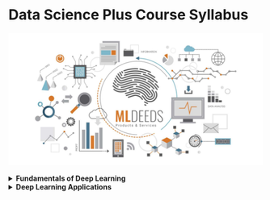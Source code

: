 # Data Science Plus Course Syllabus

![DataScience MLDeeds](contents/DataScienceMLDeeds.jpg "DataScience MLDeeds")

<details>
  <summary><b>Fundamentals of Deep Learning</b></summary>

- Artificial Intelligence in a Glance
  - Machine Learning Review
    - Supervised Learning
    - Unsupervised Learning
    - Semi-Supervised Learning
    - Reinforcement Learning
  - Shallow Architectures
  - Learning from Data
    - Feature Learning
  - Deep Learning
    - Achievements
    - Goals
    - Applications
- Required Tools
  - Hardware
  - Data
    - Data Preprocessing for ANNs
    - Data Sets
  - Algorithms
  - Software and Frameworks
    - Google Colab
    - TensorFlow
    - PyTorch
    - Keras
- Artificial Neural Networks (ANNs)
  - Intro
  - Attributes
    - Fundamental Concepts
    - Signals, Weights, and Bias
    - Activation Functions
    - Layers of Networks
      - Hidden Layers
    - Processing Data in Layers
    - Deep Learning Models
  - Tensors in PyThon
    - NumPy Tools
  - Tensor Operations
  - FeedForward Networks
    - Perceptron
    - Forward Pass
  - HyperParameter Tuning
    - Epoch
    - Learning Rate
  - Gradient-based Optimization
    - Intro
    - Gradient Descent Algorithm (GDA)
    - Backpropagation
    - Loss Function
    - Optimizers
  - Overfitting and Underfitting
    - Intro
    - Reducing the Network's Size
    - Common Algorithms
      - Weight Regularization
      - Dropout
  - Practical Examples
    - Getting Started with Keras
      - Overview
      - Running on Google Colab
    - Project: Movie Reviews Classification (Single-Class)
    - Project: Tweets Classification (Multi-Class)
    - Project: House Prices Prediction

</details>

<details>
  <summary><b>Deep Learning Applications</b></summary>

- Convolutional Neural Networks (CNNs)
  - Intro
    - Computer Vision
    - Operations
      - Convolution
      - Max-Pooling
  - Image Datasets
    - Main Features
    - Data Pre-processing
    - Data Augmentation
      - Enlarging Datasets
  - Network Architecture
    - Layers
    - Functionality
  - Feature Extraction
  - Transfer Learning
    - Fine-tuning
  - Real-world Applications
  - Project: Numbers/Digits Classification based on Visual Features
- Recurrent Neural Networks (RNNs)
  - Intro
    - Text Data
    - Sequence Data
    - Time Series
    - VIdeos
  - Network Architecture
    - Layers
    - Functionality
  - Long-Short Term Memory
  - Gated Recurrent Unit
  - Techniques
    - One-hot Encoding of Text Data
    - Word Embedding
    - Dropout to Prevent Overfitting

</details>
